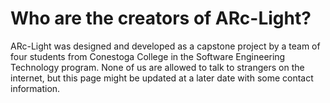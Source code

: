 # Who are the creators of ARc-Light?

ARc-Light was designed and developed as a capstone project by a team of four students from Conestoga College in the Software Engineering Technology 
program. None of us are allowed to talk to strangers on the internet, but this page might be updated at a later date with some contact information.

